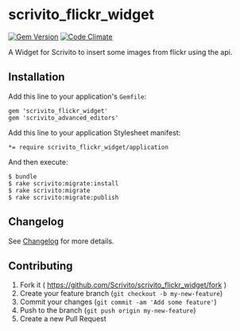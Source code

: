 # scrivito_flickr_widget

[![Gem Version](https://badge.fury.io/rb/scrivito_flickr_widget.svg)](http://badge.fury.io/rb/scrivito_flickr_widget)
[![Code Climate](https://codeclimate.com/github/Scrivito/scrivito_flickr_widget.png)](https://codeclimate.com/github/Scrivito/scrivito_flickr_widget)

A Widget for Scrivito to insert some images from flickr using the api.

## Installation

Add this line to your application's `Gemfile`:

    gem 'scrivito_flickr_widget'
    gem 'scrivito_advanced_editors'

Add this line to your application Stylesheet manifest:

    *= require scrivito_flickr_widget/application

And then execute:

    $ bundle
    $ rake scrivito:migrate:install
    $ rake scrivito:migrate
    $ rake scrivito:migrate:publish

## Changelog
See [Changelog](https://github.com/Scrivito/scrivito_flickr_widget/blob/master/CHANGELOG.md) for more
details.

## Contributing

1. Fork it ( https://github.com/Scrivito/scrivito_flickr_widget/fork )
2. Create your feature branch (`git checkout -b my-new-feature`)
3. Commit your changes (`git commit -am 'Add some feature'`)
4. Push to the branch (`git push origin my-new-feature`)
5. Create a new Pull Request